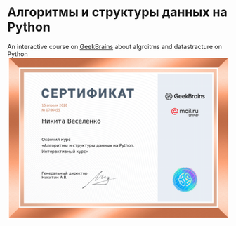 # Алгоритмы и структуры данных на Python
An interactive course on [GeekBrains](https://geekbrains.ru/) about algroitms and datastracture on Python
![alt text](https://github.com/Bazarovinc/GeekBrains.Algoritms_on_Python/blob/master/1126385_786455.ru-1.png)
